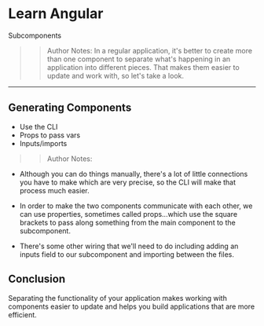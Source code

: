 <!-- .slide: data-state="title" -->
# Learn Angular
Subcomponents

> > Author Notes:
In a regular application, it's better to create more than one component to separate what's happening in an application into different pieces. That makes them easier to update and work with, so let's take a look.

---

## Generating Components
- Use the CLI
- Props to pass vars
- Inputs/imports

> > Author Notes:

- Although you can do things manually, there's a lot of little connections you have to make which are very precise, so the CLI will make that process much easier.

- In order to make the two components communicate with each other, we can use properties, sometimes called props...which use the square brackets to pass along something from the main component to the subcomponent.

- There's some other wiring that we'll need to do including adding an inputs field to our subcomponent and importing between the files.

## Conclusion
Separating the functionality of your application makes working with components easier to update and helps you build applications that are more efficient.
